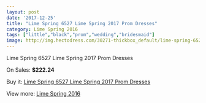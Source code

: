 ```yaml
---
layout: post
date: '2017-12-25'
title: "Lime Spring 6527 Lime Spring 2017 Prom Dresses"
category: Lime Spring 2016
tags: ["little","black","prom","wedding","bridesmaid"]
image: http://img.hectodress.com/30271-thickbox_default/lime-spring-6527-lime-spring-2012-prom-dresses.jpg
---
```

Lime Spring 6527 Lime Spring 2017 Prom Dresses

On Sales: **$222.24**
<a href="https://www.hectodress.com/lime-spring-2013/13919-lime-spring-6527-lime-spring-2012-prom-dresses.html"><amp-img layout="responsive" width="600" height="600" src="//img.hectodress.com/30271-thickbox_default/lime-spring-6527-lime-spring-2012-prom-dresses.jpg" alt="Lime Spring 6527 Lime Spring 2017 Prom Dresses 0" /></a>
<a href="https://www.hectodress.com/lime-spring-2013/13919-lime-spring-6527-lime-spring-2012-prom-dresses.html"><amp-img layout="responsive" width="600" height="600" src="//img.hectodress.com/30274-thickbox_default/lime-spring-6527-lime-spring-2012-prom-dresses.jpg" alt="Lime Spring 6527 Lime Spring 2017 Prom Dresses 1" /></a>
<a href="https://www.hectodress.com/lime-spring-2013/13919-lime-spring-6527-lime-spring-2012-prom-dresses.html"><amp-img layout="responsive" width="600" height="600" src="//img.hectodress.com/30273-thickbox_default/lime-spring-6527-lime-spring-2012-prom-dresses.jpg" alt="Lime Spring 6527 Lime Spring 2017 Prom Dresses 2" /></a>
<a href="https://www.hectodress.com/lime-spring-2013/13919-lime-spring-6527-lime-spring-2012-prom-dresses.html"><amp-img layout="responsive" width="600" height="600" src="//img.hectodress.com/30272-thickbox_default/lime-spring-6527-lime-spring-2012-prom-dresses.jpg" alt="Lime Spring 6527 Lime Spring 2017 Prom Dresses 3" /></a>

Buy it: [Lime Spring 6527 Lime Spring 2017 Prom Dresses](https://www.hectodress.com/lime-spring-2013/13919-lime-spring-6527-lime-spring-2012-prom-dresses.html "Lime Spring 6527 Lime Spring 2017 Prom Dresses")

View more: [Lime Spring 2016](https://www.hectodress.com/234-lime-spring-2013 "Lime Spring 2016")